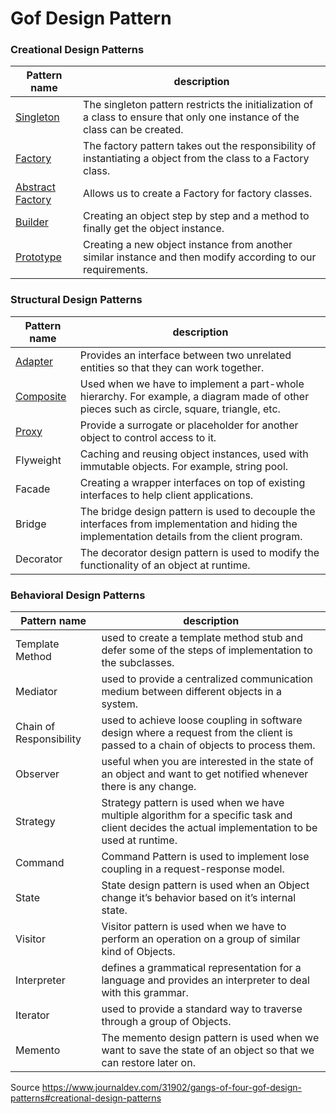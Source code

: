 # Gof Design Pattern

### Creational Design Patterns

| Pattern name     | description |
| --- | --- |
| [Singleton](https://github.com/sylvainGre/gof-design-pattern/tree/master/src/creational/singleton) | The singleton pattern restricts the initialization of a class to ensure that only one instance of the class can be created. |
| [Factory](https://github.com/sylvainGre/gof-design-pattern/tree/master/src/creational/factory) | The factory pattern takes out the responsibility of instantiating a object from the class to a Factory class.               |
| [Abstract Factory](https://github.com/sylvainGre/gof-design-pattern/tree/master/src/creational/abstractFactory) | Allows us to create a Factory for factory classes.                                                                          |
| [Builder](https://github.com/sylvainGre/gof-design-pattern/tree/master/src/creational/builder) | Creating an object step by step and a method to finally get the object instance.                                         |
| [Prototype](https://github.com/sylvainGre/gof-design-pattern/tree/master/src/creational/prototype) | Creating a new object instance from another similar instance and then modify according to our requirements.                 |

### Structural Design Patterns

| Pattern name     | description |
| --- | --- |
| [Adapter](https://github.com/sylvainGre/gof-design-pattern/tree/master/src/structural/adapter)	|Provides an interface between two unrelated entities so that they can work together.|
| [Composite](https://github.com/sylvainGre/gof-design-pattern/tree/master/src/structural/composite)|	Used when we have to implement a part-whole hierarchy. For example, a diagram made of other pieces such as circle, square, triangle, etc.|
| [Proxy](https://github.com/sylvainGre/gof-design-pattern/tree/master/src/structural/proxy) |	Provide a surrogate or placeholder for another object to control access to it.|
|Flyweight	|Caching and reusing object instances, used with immutable objects. For example, string pool.|
|Facade|	Creating a wrapper interfaces on top of existing interfaces to help client applications.|
|Bridge |The bridge design pattern is used to decouple the interfaces from implementation and hiding the implementation details from the client program.|
|Decorator	| The decorator design pattern is used to modify the functionality of an object at runtime.|

### Behavioral Design Patterns

| Pattern name | description |
| --- | --- |
| Template Method	| used to create a template method stub and defer some of the steps of implementation to the subclasses.|
|Mediator	|used to provide a centralized communication medium between different objects in a system.|
|Chain of Responsibility	|used to achieve loose coupling in software design where a request from the client is passed to a chain of objects to process them.|
|Observer|	useful when you are interested in the state of an object and want to get notified whenever there is any change.|
|Strategy|	Strategy pattern is used when we have multiple algorithm for a specific task and client decides the actual implementation to be used at runtime.|
|Command|	Command Pattern is used to implement lose coupling in a request-response model.|
|State|	State design pattern is used when an Object change it’s behavior based on it’s internal state.|
|Visitor|	Visitor pattern is used when we have to perform an operation on a group of similar kind of Objects.|
|Interpreter|	defines a grammatical representation for a language and provides an interpreter to deal with this grammar.|
|Iterator|	used to provide a standard way to traverse through a group of Objects.|
|Memento|	The memento design pattern is used when we want to save the state of an object so that we can restore later on.|

Source https://www.journaldev.com/31902/gangs-of-four-gof-design-patterns#creational-design-patterns
